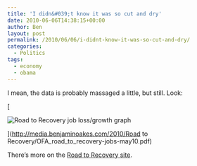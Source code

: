 ```yaml
---
title: 'I didn&#039;t know it was so cut and dry'
date: 2010-06-06T14:38:15+00:00
author: Ben
layout: post
permalink: /2010/06/06/i-didnt-know-it-was-so-cut-and-dry/
categories:
  - Politics
tags:
  - economy
  - obama
---
```

I mean, the data is probably massaged a little, but still. Look:

[
  
<img alt="Road to Recovery job loss/growth graph" class="preview" src="http://media.benjaminoakes.com/2010/Road to Recovery/OFA_road_to_recovery-jobs-may10 (thumbnail).png" />
  
](http://media.benjaminoakes.com/2010/Road to Recovery/OFA_road_to_recovery-jobs-may10.pdf) 

There&#8217;s more on the [Road to Recovery site](http://my.barackobama.com/Recovery).